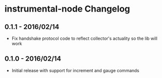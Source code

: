 # instrumental-node Changelog

## 0.1.1 - 2016/02/14
* Fix handshake protocol code to reflect collector's actuality so the lib will work

## 0.1.0 - 2016/02/14
* Initial release with support for increment and gauge commands
